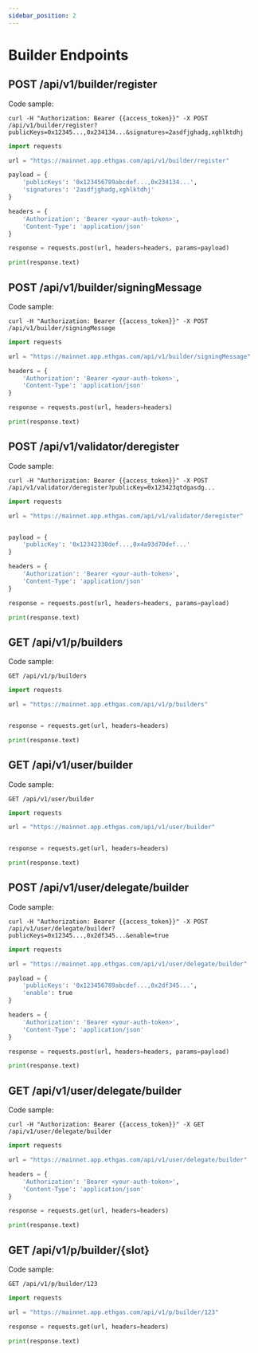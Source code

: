 ```yaml
---
sidebar_position: 2
---
```


# Builder Endpoints

## POST /api/v1/builder/register

Code sample:

```http
curl -H "Authorization: Bearer {{access_token}}" -X POST /api/v1/builder/register?publicKeys=0x12345...,0x234134...&signatures=2asdfjghadg,xghlktdhj
```

```python
import requests

url = "https://mainnet.app.ethgas.com/api/v1/builder/register"

payload = {
    'publicKeys': '0x123456789abcdef...,0x234134...',
    'signatures': '2asdfjghadg,xghlktdhj'
}

headers = {
    'Authorization': 'Bearer <your-auth-token>',
    'Content-Type': 'application/json'
}

response = requests.post(url, headers=headers, params=payload)

print(response.text)
```

## POST /api/v1/builder/signingMessage

Code sample:

```http
curl -H "Authorization: Bearer {{access_token}}" -X POST /api/v1/builder/signingMessage
```

```python
import requests

url = "https://mainnet.app.ethgas.com/api/v1/builder/signingMessage"

headers = {
    'Authorization': 'Bearer <your-auth-token>',
    'Content-Type': 'application/json'
}

response = requests.post(url, headers=headers)

print(response.text)
```

## POST /api/v1/validator/deregister

Code sample:

```http
curl -H "Authorization: Bearer {{access_token}}" -X POST /api/v1/validator/deregister?publicKey=0x123423qtdgasdg...
```

```python
import requests

url = "https://mainnet.app.ethgas.com/api/v1/validator/deregister"


payload = {
    'publicKey': '0x12342330def...,0x4a93d70def...'
}

headers = {
    'Authorization': 'Bearer <your-auth-token>',
    'Content-Type': 'application/json'
}

response = requests.post(url, headers=headers, params=payload)

print(response.text)
```

## GET /api/v1/p/builders

Code sample:

```http
GET /api/v1/p/builders
```

```python
import requests

url = "https://mainnet.app.ethgas.com/api/v1/p/builders"


response = requests.get(url, headers=headers)

print(response.text)
```

## GET /api/v1/user/builder

Code sample:

```http
GET /api/v1/user/builder
```

```python
import requests

url = "https://mainnet.app.ethgas.com/api/v1/user/builder"


response = requests.get(url, headers=headers)

print(response.text)
```

## POST /api/v1/user/delegate/builder

Code sample:

```http
curl -H "Authorization: Bearer {{access_token}}" -X POST /api/v1/user/delegate/builder?publicKeys=0x12345...,0x2df345...&enable=true
```

```python
import requests

url = "https://mainnet.app.ethgas.com/api/v1/user/delegate/builder"

payload = {
    'publicKeys': '0x123456789abcdef...,0x2df345...',
    'enable': true
}

headers = {
    'Authorization': 'Bearer <your-auth-token>',
    'Content-Type': 'application/json'
}

response = requests.post(url, headers=headers, params=payload)

print(response.text)
```

## GET /api/v1/user/delegate/builder

Code sample:

```http
curl -H "Authorization: Bearer {{access_token}}" -X GET /api/v1/user/delegate/builder
```

```python
import requests

url = "https://mainnet.app.ethgas.com/api/v1/user/delegate/builder"

headers = {
    'Authorization': 'Bearer <your-auth-token>',
    'Content-Type': 'application/json'
}

response = requests.get(url, headers=headers)

print(response.text)
```

## GET /api/v1/p/builder/{slot}

Code sample:

```http
GET /api/v1/p/builder/123
```

```python
import requests

url = "https://mainnet.app.ethgas.com/api/v1/p/builder/123"

response = requests.get(url, headers=headers)

print(response.text)
```


